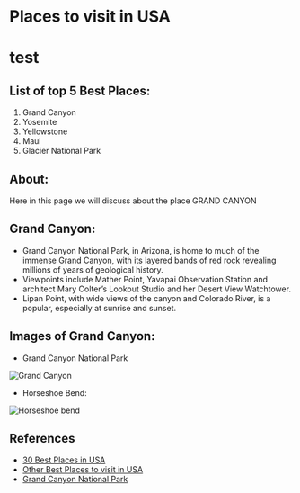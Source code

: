 # Places to visit in USA

# test

## List of top 5 Best Places:
1. Grand Canyon
1. Yosemite
1. Yellowstone
1. Maui
1. Glacier National Park

## About:
Here in this page we will discuss about the place GRAND CANYON
## Grand Canyon:
- Grand Canyon National Park, in Arizona, is home to much of the immense Grand Canyon, with its layered bands of red rock revealing    millions of years of geological history.
- Viewpoints include Mather Point, Yavapai Observation Station and architect Mary Colter’s Lookout Studio and her Desert View Watchtower.
- Lipan Point, with wide views of the canyon and Colorado River, is a popular, especially at sunrise and sunset.


## Images of Grand Canyon:
- Grand Canyon National Park

 ![Grand Canyon](https://ewscripps.brightspotcdn.com/dims4/default/5a64170/2147483647/strip/true/crop/3000x1688+0+172/resize/1280x720!/quality/90/?url=https%3A%2F%2Fewscripps.brightspotcdn.com%2F0b%2F77%2F2d7dc37a4c59ba8a3f9e2709d4e9%2Fgrand-canyon-deaths-shutterstock-via-cnn-040519.JPG)

- Horseshoe Bend:

 ![Horseshoe bend](https://upload.wikimedia.org/wikipedia/commons/2/2a/USA_10187_Horseshoe_Bend_Luca_Galuzzi_2007.jpg)

## References
- [30 Best Places in USA](https://travel.usnews.com/rankings/best-usa-vacations/ "Click here to visit the web page")
- [Other Best Places to visit in USA](https://www.bestproducts.com/fun-things-to-do/g2483/best-places-to-experience-and-visit-in-the-usa/ "Click here for more places")
- [Grand Canyon National Park](https://www.nps.gov/grca/index.htm "its 100 years old")


